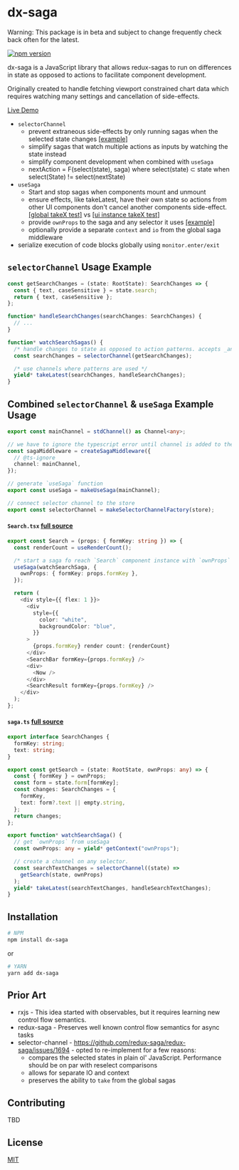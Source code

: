 # dx-saga

Warning: This package is in beta and subject to change frequently check back often for the latest.

[![npm version](https://badge.fury.io/js/dx-saga.svg)](https://www.npmjs.com/package/dx-saga)

dx-saga is a JavaScript library that allows redux-sagas to run on differences in state as opposed to
actions to facilitate component development.

Originally created to handle fetching viewport constrained chart data which requires watching many settings and cancellation of side-effects.

[Live Demo](https://codesandbox.io/s/dx-saga-0xq0m)

- `selectorChannel`
  - prevent extraneous side-effects by only running sagas when the selected state changes [[example]](#selectorchannel-usage-example)
  - simplify sagas that watch multiple actions as inputs by watching the state instead
  - simplify component development when combined with `useSaga`
  - nextAction = F(select(state), saga) where select(state) ⊂ state when select(State) != select(nextState)
- `useSaga`
  - Start and stop sagas when components mount and unmount
  - ensure effects, like takeLatest, have their own state so actions from other UI components don't cancel another components side-effect. [[global takeX test]](examples/run-saga-behavior/src/take-global/take-state.test.ts) vs [[ui instance takeX test]](examples/run-saga-behavior/src/take-ui-instance/take-instance.test.ts)
  - provide `ownProps` to the saga and any selector it uses [[example]](#combined-selectorchannel--usesaga-example-usage)
  - optionally provide a separate `context` and `io` from the global saga middleware
- serialize execution of code blocks globally using `monitor.enter/exit`

## `selectorChannel` Usage Example

```typescript
const getSearchChanges = (state: RootState): SearchChanges => {
  const { text, caseSensitive } = state.search;
  return { text, caseSensitive };
};

function* handleSearchChanges(searchChanges: SearchChanges) {
  // ...
}

function* watchSearchSagas() {
  /* handle changes to state as opposed to action patterns. accepts _any_ selector */
  const searchChanges = selectorChannel(getSearchChanges);

  /* use channels where patterns are used */
  yield* takeLatest(searchChanges, handleSearchChanges);
}
```

## Combined `selectorChannel` & `useSaga` Example Usage

```typescript
export const mainChannel = stdChannel() as Channel<any>;

// we have to ignore the typescript error until channel is added to the d.ts.
const sagaMiddleware = createSagaMiddleware({
  // @ts-ignore
  channel: mainChannel,
});

// generate `useSaga` function
export const useSaga = makeUseSaga(mainChannel);

// connect selector channel to the store
export const selectorChannel = makeSelectorChannelFactory(store);
```

#### `Search.tsx` [full source](examples/use-saga/src/Search/Search.tsx)

```typescript
export const Search = (props: { formKey: string }) => {
  const renderCount = useRenderCount();

  /* start a saga fo reach `Search` component instance with `ownProps` */
  useSaga(watchSearchSaga, {
    ownProps: { formKey: props.formKey },
  });

  return (
    <div style={{ flex: 1 }}>
      <div
        style={{
          color: "white",
          backgroundColor: "blue",
        }}
      >
        {props.formKey} render count: {renderCount}
      </div>
      <SearchBar formKey={props.formKey} />
      <div>
        <Now />
      </div>
      <SearchResult formKey={props.formKey} />
    </div>
  );
};
```

#### `saga.ts` [full source](examples/use-saga/src/Search/saga.ts)

```typescript
export interface SearchChanges {
  formKey: string;
  text: string;
}

export const getSearch = (state: RootState, ownProps: any) => {
  const { formKey } = ownProps;
  const form = state.form[formKey];
  const changes: SearchChanges = {
    formKey,
    text: form?.text || empty.string,
  };
  return changes;
};

export function* watchSearchSaga() {
  // get `ownProps` from useSaga
  const ownProps: any = yield* getContext("ownProps");

  // create a channel on any selector.
  const searchTextChanges = selectorChannel((state) =>
    getSearch(state, ownProps)
  );
  yield* takeLatest(searchTextChanges, handleSearchTextChanges);
}
```

## Installation

```bash
# NPM
npm install dx-saga
```

or

```bash
# YARN
yarn add dx-saga
```

## Prior Art

- rxjs - This idea started with observables, but it requires learning new control flow semantics.
- redux-saga - Preserves well known control flow semantics for async tasks
- selector-channel - https://github.com/redux-saga/redux-saga/issues/1694 - opted to re-implement for a few reasons:
  - compares the selected states in plain ol' JavaScript. Performance should be on par with reselect comparisons
  - allows for separate IO and context
  - preserves the ability to `take` from the global sagas

## Contributing

TBD

## License

[MIT](https://choosealicense.com/licenses/mit/)
